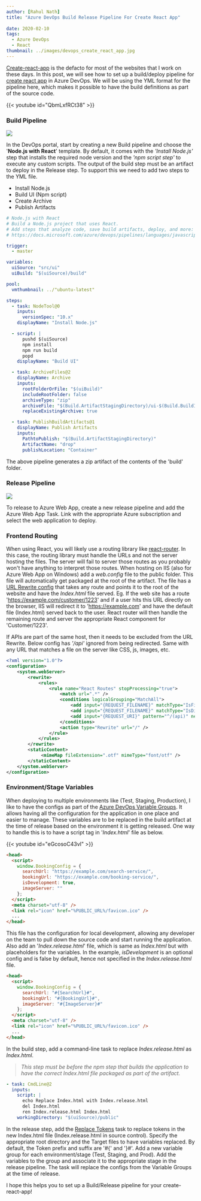 ```yaml
---
author: [Rahul Nath]
title: "Azure DevOps Build Release Pipeline For Create React App"
  
date: 2020-02-10
tags:
  - Azure DevOps
  - React
thumbnail: ../images/devops_create_react_app.jpg
---
```


[Create-react-app](https://github.com/facebook/create-react-app) is the defacto for most of the websites that I work on these days. In this post, we will see how to set up a build/deploy pipeline for [create react app](https://create-react-app.dev/) in Azure DevOps. We will be using the YML format for the pipeline here, which makes it possible to have the build definitions as part of the source code.

{{< youtube id="QbmLxfRCt38" >}}

### Build Pipeline

![](../images/devops_create_react_app.jpg)

In the DevOps portal, start by creating a new Build pipeline and choose the '**Node.js with React**' template. By default, it comes with the _'Install Node.js'_ step that installs the required node version and the _'npm script step'_ to execute any custom scripts. The output of the build step must be an artifact to deploy in the Release step. To support this we need to add two steps to the YML file.

- Install Node.js
- Build UI (Npm script)
- Create Archive
- Publish Artifacts

```yml
# Node.js with React
# Build a Node.js project that uses React.
# Add steps that analyze code, save build artifacts, deploy, and more:
# https://docs.microsoft.com/azure/devops/pipelines/languages/javascript

trigger:
  - master

variables:
  uiSource: "src/ui"
  uiBuild: "$(uiSource)/build"

pool:
  vmthumbnail: ../"ubuntu-latest"

steps:
  - task: NodeTool@0
    inputs:
      versionSpec: "10.x"
    displayName: "Install Node.js"

  - script: |
      pushd $(uiSource)
      npm install
      npm run build
      popd
    displayName: "Build UI"

  - task: ArchiveFiles@2
    displayName: Archive
    inputs:
      rootFolderOrFile: "$(uiBuild)"
      includeRootFolder: false
      archiveType: "zip"
      archiveFile: "$(Build.ArtifactStagingDirectory)/ui-$(Build.BuildId).zip"
      replaceExistingArchive: true

  - task: PublishBuildArtifacts@1
    displayName: Publish Artifacts
    inputs:
      PathtoPublish: "$(Build.ArtifactStagingDirectory)"
      ArtifactName: "drop"
      publishLocation: "Container"
```

The above pipeline generates a zip artifact of the contents of the 'build' folder.

### Release Pipeline

![](../images/devops_cra_release.jpg)

To release to Azure Web App, create a new release pipeline and add the Azure Web App Task. Link with the appropriate Azure subscription and select the web application to deploy.

### Frontend Routing

When using React, you will likely use a routing library like [react-router](https://reacttraining.com/react-router/). In this case, the routing library must handle the URLs and not the server hosting the files. The server will fail to server those routes as you probably won't have anything to interpret those routes. When hosting on IIS (also for Azure Web App on Windows) add a _web.config_ file to the public folder. This file will automatically get packaged at the root of the artifact. The file has a [URL Rewrite config](https://docs.microsoft.com/en-us/iis/extensions/url-rewrite-module/creating-rewrite-rules-for-the-url-rewrite-module) that takes any route and points it to the root of the website and have the _Index.html_ file served. Eg. If the web site has a route 'https://example.com/customer/1223' and if a user hits this URL directly on the browser, IIS will redirect it to 'https://example.com' and have the default file (Index.html) served back to the user. React router will then handle the remaining route and server the appropriate React component for 'Customer/1223'.

If APIs are part of the same host, then it needs to be excluded from the URL Rewrite. Below config has _'/api'_ ignored from being redirected. Same with any URL that matches a file on the server like CSS, js, images, etc.

```xml
<?xml version="1.0"?>
<configuration>
    <system.webServer>
        <rewrite>
            <rules>
                <rule name="React Routes" stopProcessing="true">
                    <match url=".*" />
                    <conditions logicalGrouping="MatchAll">
                        <add input="{REQUEST_FILENAME}" matchType="IsFile" negate="true" />
                        <add input="{REQUEST_FILENAME}" matchType="IsDirectory" negate="true" />
                        <add input="{REQUEST_URI}" pattern="^/(api)" negate="true" />
                    </conditions>
                    <action type="Rewrite" url="/" />
                </rule>
            </rules>
        </rewrite>
        <staticContent>
             <mimeMap fileExtension=".otf" mimeType="font/otf" />
        </staticContent>
    </system.webServer>
</configuration>
```

### Environment/Stage Variables

When deploying to multiple environments like (Test, Staging, Production), I like to have the configs as part of the [Azure DevOps Variable Groups](https://www.rahulpnath.com/blog/azure-devops-variable-groups-history/). It allows having all the configuration for the application in one place and easier to manage. These variables are to be replaced in the build artifact at the time of release based on the environment it is getting released. One way to handle this is to have a script tag in '_Index.html_' file as below.

{{< youtube id="eGcosoC43vI" >}}

```html
<head>
  <script>
    window.BookingConfig = {
      searchUrl: "https://example.com/search-service/",
      bookingUrl: "https://example.com/booking-service/",
      isDevelopment: true,
      imageServer: ""
    };
  </script>
  <meta charset="utf-8" />
  <link rel="icon" href="%PUBLIC_URL%/favicon.ico" />
  ...
</head>
```

This file has the configuration for local development, allowing any developer on the team to pull down the source code and start running the application. Also add an '_Index.release.html_' file, which is same as _Index.html_ but with placeholders for the variables. In the example, _isDevelopment_ is an optional config and is false by default, hence not specified in the _Index.release.html_ file.

```html
<head>
  <script>
    window.BookingConfig = {
      searchUrl: "#{SearchUrl}#",
      bookingUrl: "#{BookingUrl}#",
      imageServer: "#{ImageServer}#"
    };
  </script>
  <meta charset="utf-8" />
  <link rel="icon" href="%PUBLIC_URL%/favicon.ico" />
  ...
</head>
```

In the build step, add a command-line task to replace _Index.release.html_ as _Index.html_.

> _This step must be before the npm step that builds the application to have the correct Index.html file packaged as part of the artifact._

```yml
- task: CmdLine@2
  inputs:
    script: |
      echo Replace Index.html with Index.release.html
      del Index.html
      ren Index.release.html Index.html
    workingDirectory: "$(uiSource)/public"
```

In the release step, add the [Replace Tokens](https://marketplace.visualstudio.com/items?itemName=qetza.replacetokens) task to replace tokens in the new Index.html file (Index.release.html in source control). Specify the appropriate root directory and the Target files to have variables replaced. By default, the Token prefix and suffix are '#{' and '}#'. Add a new variable group for each environment/stage (Test, Staging, and Prod). Add the variables to the group and associate it to the appropriate stage in the release pipeline. The task will replace the configs from the Variable Groups at the time of release.

I hope this helps you to set up a Build/Release pipeline for your create-react-app!
